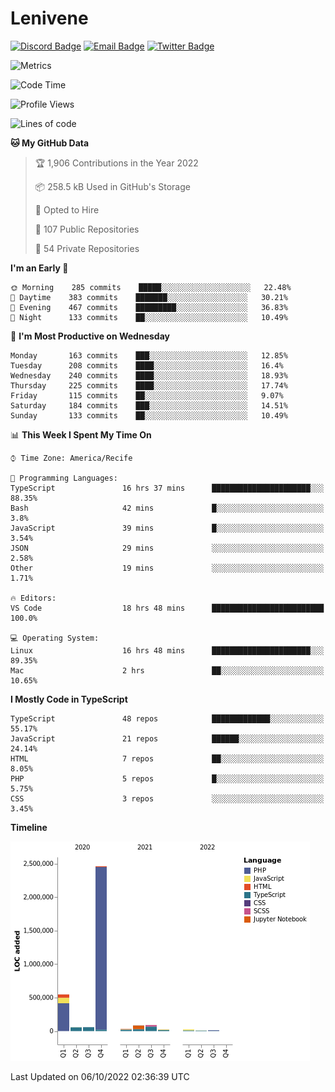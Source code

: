 # Lenivene

[![Discord Badge](https://img.shields.io/badge/-Lenivene%230715-black?style=flat-square&logo=Discord&logoColor=white)](http://discord.com/)
[![Email Badge](https://img.shields.io/badge/-lenivene@msn.com-black?style=flat-square&logo=Gmail&logoColor=white&link=mailto:lenivene@msn.com)](mailto:lenivene@msn.com)
[![Twitter Badge](https://img.shields.io/badge/-@enevinel-black?style=flat-square&logo=twitter&logoColor=white&link=https://twitter.com/enevinel)](https://twitter.com/enevinel)

<!-- https://github-readme-stats.vercel.app/api?username=lenivene&show_icons=true -->

<img src="https://metrics.lecoq.io/lenivene?template=classic&config.timezone=America%2FRecife" alt="Metrics" />

<!--START_SECTION:waka-->
![Code Time](http://img.shields.io/badge/Code%20Time-793%20hrs%2025%20mins-blue)

![Profile Views](http://img.shields.io/badge/Profile%20Views-1-blue)

![Lines of code](https://img.shields.io/badge/From%20Hello%20World%20I%27ve%20Written-3%20Million%20lines%20of%20code-blue)

**🐱 My GitHub Data** 

> 🏆 1,906 Contributions in the Year 2022
 > 
> 📦 258.5 kB Used in GitHub's Storage 
 > 
> 💼 Opted to Hire
 > 
> 📜 107 Public Repositories 
 > 
> 🔑 54 Private Repositories  
 > 
**I'm an Early 🐤** 

```text
🌞 Morning    285 commits    █████░░░░░░░░░░░░░░░░░░░░   22.48% 
🌆 Daytime    383 commits    ███████░░░░░░░░░░░░░░░░░░   30.21% 
🌃 Evening    467 commits    █████████░░░░░░░░░░░░░░░░   36.83% 
🌙 Night      133 commits    ██░░░░░░░░░░░░░░░░░░░░░░░   10.49%

```
📅 **I'm Most Productive on Wednesday** 

```text
Monday       163 commits    ███░░░░░░░░░░░░░░░░░░░░░░   12.85% 
Tuesday      208 commits    ████░░░░░░░░░░░░░░░░░░░░░   16.4% 
Wednesday    240 commits    ████░░░░░░░░░░░░░░░░░░░░░   18.93% 
Thursday     225 commits    ████░░░░░░░░░░░░░░░░░░░░░   17.74% 
Friday       115 commits    ██░░░░░░░░░░░░░░░░░░░░░░░   9.07% 
Saturday     184 commits    ███░░░░░░░░░░░░░░░░░░░░░░   14.51% 
Sunday       133 commits    ██░░░░░░░░░░░░░░░░░░░░░░░   10.49%

```


📊 **This Week I Spent My Time On** 

```text
⌚︎ Time Zone: America/Recife

💬 Programming Languages: 
TypeScript               16 hrs 37 mins      ██████████████████████░░░   88.35% 
Bash                     42 mins             █░░░░░░░░░░░░░░░░░░░░░░░░   3.8% 
JavaScript               39 mins             █░░░░░░░░░░░░░░░░░░░░░░░░   3.54% 
JSON                     29 mins             ░░░░░░░░░░░░░░░░░░░░░░░░░   2.58% 
Other                    19 mins             ░░░░░░░░░░░░░░░░░░░░░░░░░   1.71%

🔥 Editors: 
VS Code                  18 hrs 48 mins      █████████████████████████   100.0%

💻 Operating System: 
Linux                    16 hrs 48 mins      ██████████████████████░░░   89.35% 
Mac                      2 hrs               ██░░░░░░░░░░░░░░░░░░░░░░░   10.65%

```

**I Mostly Code in TypeScript** 

```text
TypeScript               48 repos            █████████████░░░░░░░░░░░░   55.17% 
JavaScript               21 repos            ██████░░░░░░░░░░░░░░░░░░░   24.14% 
HTML                     7 repos             ██░░░░░░░░░░░░░░░░░░░░░░░   8.05% 
PHP                      5 repos             █░░░░░░░░░░░░░░░░░░░░░░░░   5.75% 
CSS                      3 repos             ░░░░░░░░░░░░░░░░░░░░░░░░░   3.45%

```


**Timeline**

![Chart not found](https://raw.githubusercontent.com/lenivene/lenivene/master/charts/bar_graph.png) 


 Last Updated on 06/10/2022 02:36:39 UTC
<!--END_SECTION:waka-->
